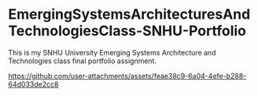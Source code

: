 # EmergingSystemsArchitecturesAndTechnologiesClass-SNHU-Portfolio
This is my SNHU University Emerging Systems Architecture and Technologies class final portfolio assignment. 

https://github.com/user-attachments/assets/feae38c9-6a04-4efe-b288-64d033de2cc8
